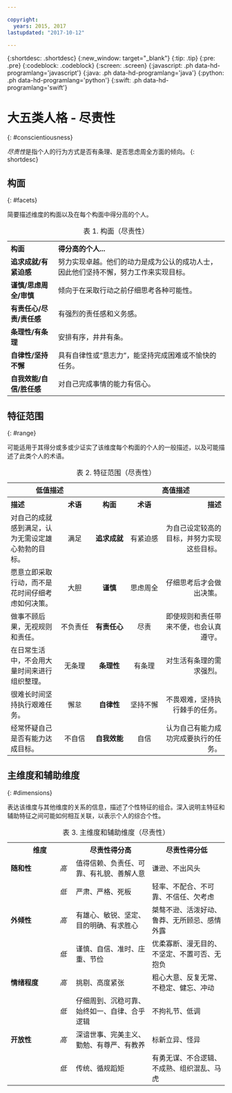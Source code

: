 ```yaml
---

copyright:
  years: 2015, 2017
lastupdated: "2017-10-12"

---
```


{:shortdesc: .shortdesc}
{:new_window: target="_blank"}
{:tip: .tip}
{:pre: .pre}
{:codeblock: .codeblock}
{:screen: .screen}
{:javascript: .ph data-hd-programlang='javascript'}
{:java: .ph data-hd-programlang='java'}
{:python: .ph data-hd-programlang='python'}
{:swift: .ph data-hd-programlang='swift'}

# 大五类人格 - 尽责性
{: #conscientiousness}

*尽责性*是指个人的行为方式是否有条理、是否思虑周全方面的倾向。
{: shortdesc}

## 构面
{: #facets}

简要描述维度的构面以及在每个构面中得分高的个人。

<table>
  <caption>表 1. 构面（尽责性）</caption>
  <tr>
    <th style="text-align:left">构面</th>
    <th style="text-align:left">得分高的个人...</th>
  </tr>
  <tr>
    <td><strong>追求成就/有紧迫感</strong></td>
    <td>努力实现卓越。他们的动力是成为公认的成功人士，因此他们坚持不懈，努力工作来实现目标。</td>
  </tr>
  <tr>
    <td><strong>谨慎/思虑周全/审慎</strong></td>
    <td>倾向于在采取行动之前仔细思考各种可能性。</td>
  </tr>
  <tr>
    <td><strong>有责任心/尽责/责任感</strong></td>
    <td>有强烈的责任感和义务感。</td>
  </tr>
  <tr>
    <td><strong>条理性/有条理</strong></td>
    <td>安排有序，井井有条。</td>
  </tr>
  <tr>
    <td><strong>自律性/坚持不懈</strong></td>
    <td>具有自律性或“意志力”，能坚持完成困难或不愉快的任务。</td>
  </tr>
  <tr>
    <td><strong>自我效能/自信/胜任感</strong></td>
    <td>对自己完成事情的能力有信心。</td>
  </tr>
</table>

## 特征范围
{: #range}

可能适用于其得分或多或少证实了该维度每个构面的个人的一般描述，以及可能描述了此类个人的术语。

<table>
  <caption>表 2. 特征范围（尽责性）</caption>
  <tr>
    <th colspan="2" style="text-align:center">低值描述</th>
    <th></th>
    <th colspan="2" style="text-align:center">高值描述</th>
  </tr>
  <tr>
    <th style="text-align:left; width:23%">描述</th>
    <th style="text-align:center; width:16%">术语</th>
    <th style="text-align:center; width:16%">构面</th>
    <th style="text-align:center; width:16%">术语</th>
    <th style="text-align:right">描述</th>
  </tr>
  <tr>
    <td style="text-align:left">对自己的成就感到满足，认为无需设定雄心勃勃的目标。</td>
    <td style="text-align:center">满足</td>
    <td style="text-align:center"><strong>追求成就</strong></td>
    <td style="text-align:center">有紧迫感</td>
    <td style="text-align:right">为自己设定较高的目标，并努力实现这些目标。</td>
  </tr>
  <tr>
    <td style="text-align:left">愿意立即采取行动，而不是花时间仔细考虑如何决策。</td>
    <td style="text-align:center">大胆</td>
    <td style="text-align:center"><strong>谨慎</strong></td>
    <td style="text-align:center">思虑周全</td>
    <td style="text-align:right">仔细思考后才会做出决策。</td>
  </tr>
  <tr>
    <td style="text-align:left">做事不顾后果，无视规则和责任。</td>
    <td style="text-align:center">不负责任</td>
    <td style="text-align:center"><strong>有责任心</strong></td>
    <td style="text-align:center">尽责</td>
    <td style="text-align:right">即使规则和责任带来不便，也会认真遵守。</td>
  </tr>
  <tr>
    <td style="text-align:left">在日常生活中，不会用大量时间来进行组织整理。</td>
    <td style="text-align:center">无条理</td>
    <td style="text-align:center"><strong>条理性</strong></td>
    <td style="text-align:center">有条理</td>
    <td style="text-align:right">对生活有条理的需求强烈。</td>
  </tr>
  <tr>
    <td style="text-align:left">很难长时间坚持执行艰难任务。</td>
    <td style="text-align:center">懈怠</td>
    <td style="text-align:center"><strong>自律性</strong></td>
    <td style="text-align:center">坚持不懈</td>
    <td style="text-align:right">不畏艰难，坚持执行棘手的任务。</td>
  </tr>
  <tr>
    <td style="text-align:left">经常怀疑自己是否有能力达成目标。</td>
    <td style="text-align:center">不自信</td>
    <td style="text-align:center"><strong>自我效能</strong></td>
    <td style="text-align:center">自信</td>
    <td style="text-align:right">认为自己有能力成功完成要执行的任务。</td>
  </tr>
</table>

## 主维度和辅助维度
{: #dimensions}

表达该维度与其他维度的关系的信息，描述了个性特征的组合。深入说明主特征和辅助特征之间可能如何相互关联，以表示个人的综合个性。

<table>
  <caption>表 3. 主维度和辅助维度（尽责性）</caption>
  <tr>
    <th colspan="2" style="width:30%">维度</th>
    <th style="width:35%">尽责性得分高</th>
    <th style="width:35%">尽责性得分低</th>
  </tr>
  <tr>
    <td style="text-align:left"><strong>随和性</strong></td>
    <td style="text-align:center"><em>高</em></td>
    <td>值得信赖、负责任、可靠、有礼貌、善解人意</td>
    <td>谦逊、不出风头</td>
  </tr>
  <tr>
    <td></td>
    <td style="text-align:center"><em>低</em></td>
    <td>严肃、严格、死板</td>
    <td>轻率、不配合、不可靠、不信任、欠考虑</td>
  </tr>
  <tr>
    <td style="text-align:left"><strong>外倾性</strong></td>
    <td style="text-align:center"><em>高</em></td>
    <td>有雄心、敏锐、坚定、目的明确、有求胜心</td>
    <td>桀骜不逊、活泼好动、鲁莽、无所顾忌、感情外露</td>
  </tr>
  <tr>
    <td></td>
    <td style="text-align:center"><em>低</em></td>
    <td>谨慎、自信、准时、庄重、节俭</td>
    <td>优柔寡断、漫无目的、不坚定、不置可否、无抱负</td>
  </tr>
  <tr>
    <td style="text-align:left"><strong>情绪程度</strong></td>
    <td style="text-align:center"><em>高</em></td>
    <td>挑剔、高度紧张</td>
    <td>粗心大意、反复无常、不稳定、健忘、冲动</td>
  </tr>
  <tr>
    <td></td>
    <td style="text-align:center"><em>低</em></td>
    <td>仔细周到、沉稳可靠、始终如一、自律、合乎逻辑</td>
    <td>不拘礼节、低调</td>
  </tr>
  <tr>
    <td style="text-align:left"><strong>开放性</strong></td>
    <td style="text-align:center"><em>高</em></td>
    <td>深谙世事、完美主义、勤勉、有尊严、有教养</td>
    <td>标新立异、怪异</td>
  </tr>
  <tr>
    <td></td>
    <td style="text-align:center"><em>低</em></td>
    <td>传统、循规蹈矩</td>
    <td>有勇无谋、不合逻辑、不成熟、组织混乱、马虎</td>
  </tr>
</table>
